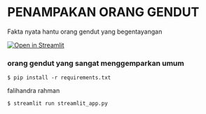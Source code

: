 # PENAMPAKAN ORANG GENDUT

Fakta nyata hantu orang gendut yang begentayangan

[![Open in Streamlit](https://static.streamlit.io/badges/streamlit_badge_black_white.svg)](https://blank-app-template.streamlit.app/)

### orang gendut yang sangat menggemparkan umum

   ```
   $ pip install -r requirements.txt
   ```
falihandra rahman

   ```
   $ streamlit run streamlit_app.py
   ```
